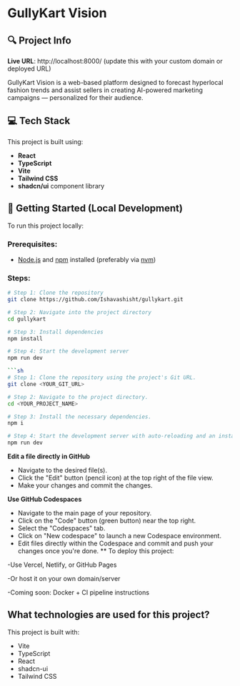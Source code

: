 # GullyKart Vision

## 🔍 Project Info

**Live URL**: http://localhost:8000/ (update this with your custom domain or deployed URL)

GullyKart Vision is a web-based platform designed to forecast hyperlocal fashion trends and assist sellers in creating AI-powered marketing campaigns — personalized for their audience.

## 💻 Tech Stack

This project is built using:

- **React**
- **TypeScript**
- **Vite**
- **Tailwind CSS**
- **shadcn/ui** component library

## 🚀 Getting Started (Local Development)

To run this project locally:

### Prerequisites:
- [Node.js](https://nodejs.org/) and [npm](https://www.npmjs.com/) installed (preferably via [nvm](https://github.com/nvm-sh/nvm))

### Steps:
```bash
# Step 1: Clone the repository
git clone https://github.com/Ishavashisht/gullykart.git

# Step 2: Navigate into the project directory
cd gullykart

# Step 3: Install dependencies
npm install

# Step 4: Start the development server
npm run dev

```sh
# Step 1: Clone the repository using the project's Git URL.
git clone <YOUR_GIT_URL>

# Step 2: Navigate to the project directory.
cd <YOUR_PROJECT_NAME>

# Step 3: Install the necessary dependencies.
npm i

# Step 4: Start the development server with auto-reloading and an instant preview.
npm run dev
```

**Edit a file directly in GitHub**

- Navigate to the desired file(s).
- Click the "Edit" button (pencil icon) at the top right of the file view.
- Make your changes and commit the changes.

**Use GitHub Codespaces**

- Navigate to the main page of your repository.
- Click on the "Code" button (green button) near the top right.
- Select the "Codespaces" tab.
- Click on "New codespace" to launch a new Codespace environment.
- Edit files directly within the Codespace and commit and push your changes once you're done.
** To deploy this project:

-Use Vercel, Netlify, or GitHub Pages

-Or host it on your own domain/server

-Coming soon: Docker + CI pipeline instructions

## What technologies are used for this project?

This project is built with:

- Vite
- TypeScript
- React
- shadcn-ui
- Tailwind CSS


